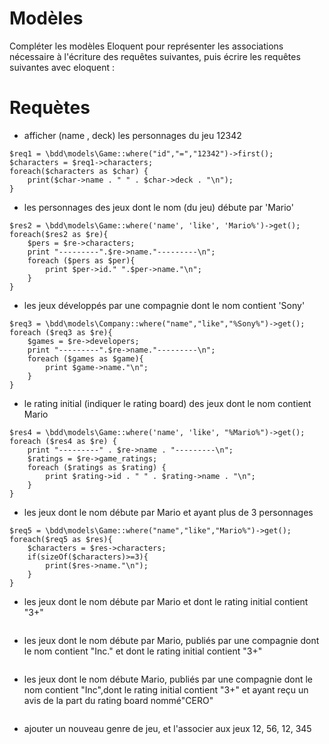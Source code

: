 # Modèles
Compléter les modèles Eloquent pour représenter les associations nécessaire à l'écriture des requêtes suivantes, puis écrire les requêtes suivantes avec eloquent :

# Requètes
- afficher (name , deck) les personnages du jeu 12342
```
$req1 = \bdd\models\Game::where("id","=","12342")->first();
$characters = $req1->characters;
foreach($characters as $char) {
    print($char->name . " " . $char->deck . "\n");
}
```
- les personnages des jeux dont le nom (du jeu) débute par 'Mario'
```
$res2 = \bdd\models\Game::where('name', 'like', 'Mario%')->get();
foreach($res2 as $re){
    $pers = $re->characters;
    print "---------".$re->name."---------\n";
    foreach ($pers as $per){
        print $per->id." ".$per->name."\n";
    }
}
```
- les jeux développés par une compagnie dont le nom contient 'Sony'
```
$req3 = \bdd\models\Company::where("name","like","%Sony%")->get();
foreach ($req3 as $re){
    $games = $re->developers;
    print "---------".$re->name."---------\n";
    foreach ($games as $game){
        print $game->name."\n";
    }
}
```
- le rating initial (indiquer le rating board) des jeux dont le nom contient Mario
```
$res4 = \bdd\models\Game::where('name', 'like', "%Mario%")->get();
foreach ($res4 as $re) {
    print "---------" . $re->name . "---------\n";
    $ratings = $re->game_ratings;
    foreach ($ratings as $rating) {
        print $rating->id . " " . $rating->name . "\n";
    }
}
```
- les jeux dont le nom débute par Mario et ayant plus de 3 personnages
```
$req5 = \bdd\models\Game::where("name","like","Mario%")->get();
foreach($req5 as $res){
    $characters = $res->characters;
    if(sizeOf($characters)>=3){
        print($res->name."\n");
    }
}
```
- les jeux dont le nom débute par Mario et dont le rating initial contient "3+"
```

```
- les jeux dont le nom débute par Mario, publiés par une compagnie dont le nom contient "Inc." et dont le rating initial contient "3+"
```

```
- les jeux dont le nom débute Mario, publiés par une compagnie dont le nom contient "Inc",dont le rating initial contient "3+" et ayant reçu un avis de la part du rating board nommé"CERO"
```

```
- ajouter un nouveau genre de jeu, et l'associer aux jeux 12, 56, 12, 345
```

```